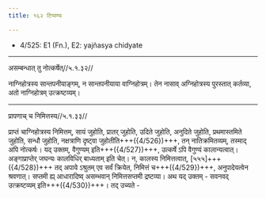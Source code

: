 ```yaml
---
title: १६२ टिप्पण्यः

---
```

- 4/525: E1 (Fn.), E2: yajñasya chidyate

____________________________________________


असम्बन्धात् तु नोत्कर्षेत्//५.१.३२//

नाग्निहोत्रस्य सान्तपनीयाङ्गम्, न सान्तपनीयाया वाग्निहोत्रम्। तेन नासाव् अग्निहोत्रस्य पुरस्तात् कर्तव्या, अतो नाग्निहोत्रम् उत्क्रष्टव्यम्।


____________________________________________


प्रापणाच् च निमित्तस्य//५.१.३३//

प्राप्तं चाग्निहोत्रस्य निमित्तम्, सायं जुहोति, प्रातर् जुहोति, उदिते जुहोति, अनुदिते जुहोति, प्रथमास्तमिते जुहोति, सन्धौ जुहोति, नक्षत्राणि दृष्ट्वा जुहोतीति+++({4/526})+++, तन् नातिक्रमितव्यम्, तस्माद् अपि नोत्कर्षः। यद् उक्तम्, वैगुण्यम् इति+++({4/527})+++, उत्कर्षे ऽपि वैगुण्यं कालान्यत्वात्। अङ्गाप्राप्तेर् जघन्यः कालविधिर् बाध्यताम् इति चेत्। न, कालस्य निमित्तत्वात्, [५५५]+++({4/528})+++ तद् अपाये ऽश्रुतम् एव सर्वं क्रियेत, निमित्तं च+++({4/529})+++, अनुपादेयत्वेन श्रवणात्। सप्तमी ह्य् आधारादिष्व् असम्भवान् निमित्तसप्तमी द्रष्टव्या।
अथ यद् उक्तम् - सवनवद् उत्क्रष्टव्यम् इति+++({4/530})+++। तद् उच्यते -